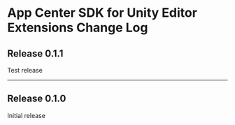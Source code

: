 # App Center SDK for Unity Editor Extensions Change Log

## Release 0.1.1

Test release

___

## Release 0.1.0

Initial release